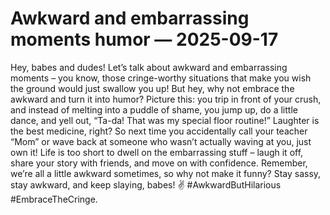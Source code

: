 # Awkward and embarrassing moments humor — 2025-09-17

Hey, babes and dudes! Let’s talk about awkward and embarrassing moments – you know, those cringe-worthy situations that make you wish the ground would just swallow you up! But hey, why not embrace the awkward and turn it into humor? Picture this: you trip in front of your crush, and instead of melting into a puddle of shame, you jump up, do a little dance, and yell out, “Ta-da! That was my special floor routine!” Laughter is the best medicine, right? So next time you accidentally call your teacher “Mom” or wave back at someone who wasn’t actually waving at you, just own it! Life is too short to dwell on the embarrassing stuff – laugh it off, share your story with friends, and move on with confidence. Remember, we’re all a little awkward sometimes, so why not make it funny? Stay sassy, stay awkward, and keep slaying, babes! ✌️ #AwkwardButHilarious #EmbraceTheCringe.